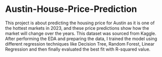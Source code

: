 # Austin-House-Price-Prediction
This project is about predicting the housing price for Austin as it is one of the hottest markets in 2023, and these price predictions show how the market will change over the years. This dataset was sourced from Kaggle. After performing the EDA and preparing the data, I trained the model using different regression techniques like Decision Tree, Random Forest, Linear Regression and then finally evaluated the best fit with R-squared value.



